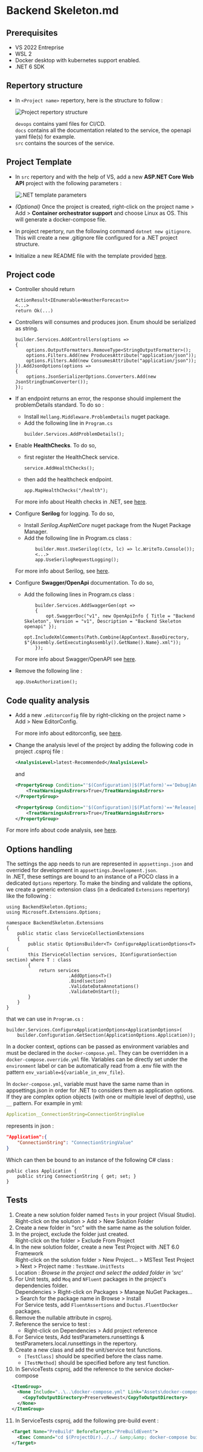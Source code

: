 # Backend Skeleton.md

## Prerequisites

- VS 2022 Entreprise
- WSL 2
- Docker desktop with kubernetes support enabled.
- .NET 6 SDK

## Repertory structure

- In `<Project name>` repertory, here is the structure to follow : 

    ![Project repertory structure](img/project-repertory-structure.JPG)
    
    `devops` contains yaml files for CI/CD.  
    `docs` contains all the documentation related to the service, the openapi yaml file(s) for example.  
    `src` contains the sources of the service.

## Project Template

- In `src` repertory and with the help of VS, add a new **ASP.NET Core Web API** project with the following parameters :  

    ![.NET template parameters](img/net-template-parameters.JPG)
- _(Optional)_ Once the project is created, right-click on the project name > Add > **Container orchestrator support** and choose Linux as OS. This will generate a docker-compose file.
- In project repertory,  run the following command ```dotnet new gitignore```. This will create a new .gitignore file configured for a .NET project structure.
- Initialize a new README file with the template provided [here](../README.md).

## Project code 

- Controller should return 
    ```
    ActionResult<IEnumerable<WeatherForecast>>
    <...>
    return Ok(...)
    ```
- Controllers will consumes and produces json. Enum should be serialized as string.
    ```
    builder.Services.AddControllers(options =>
    {
        options.OutputFormatters.RemoveType<StringOutputFormatter>();
        options.Filters.Add(new ProducesAttribute("application/json"));
        options.Filters.Add(new ConsumesAttribute("application/json"));
    }).AddJsonOptions(options =>
    {
        options.JsonSerializerOptions.Converters.Add(new JsonStringEnumConverter());
    });
    ```
- If an endpoint returns an error, the response should implement the problemDetails standard. To do so : 
    - Install `Hellang.Middleware.ProblemDetails` nuget package.
    - Add the following line in `Program.cs`
        ```
        builder.Services.AddProblemDetails();
        ```
- Enable **HealthChecks**. To do so,
    - first register the HealthCheck service.
        ```
        service.AddHealthChecks();
        ```
    - then add the healthcheck endpoint.
        ```
        app.MapHealthChecks("/health");
        ```
    For more info about Health checks in .NET, see [here](https://docs.microsoft.com/en-us/aspnet/core/host-and-deploy/health-checks?view=aspnetcore-6.0).

- Configure **Serilog** for logging. To do so,
    - Install _Serilog.AspNetCore_ nuget package from the Nuget Package Manager.
    - Add the following line in Program.cs class : 
        ```
            builder.Host.UseSerilog((ctx, lc) => lc.WriteTo.Console());
            <...>
            app.UseSerilogRequestLogging();
        ```
    For more info about Serilog, see [here](https://blog.datalust.co/using-serilog-in-net-6/).

- Configure **Swagger/OpenApi** documentation. To do so, 
    - Add the following lines in Program.cs class : 
        ```
            builder.Services.AddSwaggerGen(opt =>
            { 
                opt.SwaggerDoc("v1", new OpenApiInfo { Title = "Backend Skeleton", Version = "v1", Description = "Backend Skeleton openapi" });
                opt.IncludeXmlComments(Path.Combine(AppContext.BaseDirectory, $"{Assembly.GetExecutingAssembly().GetName().Name}.xml"));
            });
        ```
    For more info about Swagger/OpenAPI see [here](https://docs.microsoft.com/en-us/aspnet/core/tutorials/getting-started-with-swashbuckle?view=aspnetcore-6.0&tabs=visual-studio).
- Remove the following line : 
    ```
    app.UseAuthorization();
    ```

## Code quality analysis

- Add a new `.editorconfig` file by right-clicking on the project name > Add > New EditorConfig.
  
  For more info about editorconfig, see [here](https://docs.microsoft.com/en-us/visualstudio/ide/create-portable-custom-editor-options?view=vs-2022).

- Change the analysis level of the project by adding the following code in project .csproj file : 
    ```xml
    <AnalysisLevel>latest-Recommended</AnalysisLevel>
    ```
    and
    ```xml
    <PropertyGroup Condition="'$(Configuration)|$(Platform)'=='Debug|AnyCPU'">
        <TreatWarningsAsErrors>True</TreatWarningsAsErrors>
    </PropertyGroup>

    <PropertyGroup Condition="'$(Configuration)|$(Platform)'=='Release|AnyCPU'">
        <TreatWarningsAsErrors>True</TreatWarningsAsErrors>
    </PropertyGroup>
  ```

For more info about code analysis, see [here](https://docs.microsoft.com/en-us/dotnet/fundamentals/code-analysis/overview).

## Options handling

The settings the app needs to run are represented in `appsettings.json` and overrided for development in `appsettings.Development.json`.  
In .NET, these settings are bound to an instance of a POCO class in a dedicated `Options` repertory. To make the binding and validate the options, we create a generic extension class (in a dedicated `Extensions` repertory) like the following : 

```
using BackendSkeleton.Options;
using Microsoft.Extensions.Options;

namespace BackendSkeleton.Extensions
{
	public static class ServiceCollectionExtensions
	{
		public static OptionsBuilder<T> ConfigureApplicationOptions<T>(
		this IServiceCollection services, IConfigurationSection section) where T : class
		{
			return services
					   .AddOptions<T>()
					   .Bind(section)
					   .ValidateDataAnnotations()
					   .ValidateOnStart();
		}
	}
}
```

that we can use in `Program.cs` : 

```
builder.Services.ConfigureApplicationOptions<ApplicationOptions>(
	builder.Configuration.GetSection(ApplicationOptions.Application));
```

In a docker context, options can be passed as environment variables and must be declared in the `docker-compose.yml`. They can be overridden in a `docker-compose.override.yml` file. Variables can be directly set under the `environment` label or can be automatically read from a .env file with the pattern `env_variable=${variable_in_env_file}`.  

In `docker-compose.yml`, variable must have the same name than in appsettings.json in order for .NET to considers them as application options. If they are complex option objects (with one or multiple level of depths), use `__` pattern. For example in yml:

```yml
Application__ConnectionString=ConnectionStringValue
```

represents in json : 
```json
"Application":{
    "ConnectionString": "ConnectionStringValue"
}
```
Which can then be bound to an instance of the following C# class :

```
public class Application {
    public string ConnectionString { get; set; }
}
```
## Tests
1. Create a new solution folder named `Tests` in your project (Visual Studio).  
    Right-click on the solution > Add > New Solution Folder 
2. Create a new folder in "src" with the same name as the solution folder.
3. In the project, exclude the folder just created.  
    Right-click on the folder > Exclude From Project
4. In the new solution folder, create a new Test Project with .NET 6.0 Framework   
    Right-click on the solution folder > New Project... > MSTest Test Project > Next >    Project name : `TestName.UnitTests`   
    Location : _Browse in the project and select the added folder in 'src'_
5. For Unit tests, add `Moq` and `NFluent` packages in the project's dependencies folder.  
    Dependencies > Right-click on Packages > Manage NuGet Packages... > Search for the package name in Browse > Install  
    For Service tests, add `FluentAssertions` and `Ductus.FluentDocker` packages. 
6. Remove the nullable attribute in csproj.
7. Reference the service to test : 
    - Right-click on Dependencies > Add project reference
8. For Service tests, Add testParameters.runsettings & testParameters.local.runsettings in the repertory.
9. Create a new class and add the unit/service test functions. 
    - `[TestClass]` should be specified before the class name.
    - `[TestMethod]` should be specified before any test function.
10. In ServiceTests csproj, add the reference to the service docker-compose
```xml
  <ItemGroup>
    <None Include="..\..\docker-compose.yml" Link="Assets\docker-compose.yml">
      <CopyToOutputDirectory>PreserveNewest</CopyToOutputDirectory>
    </None>
  </ItemGroup>
```
11. In ServiceTests csproj, add the following pre-build event : 
```xml
  <Target Name="PreBuild" BeforeTargets="PreBuildEvent">
    <Exec Command="cd $(ProjectDir)../../ &amp;&amp; docker-compose build" />
  </Target>
```
